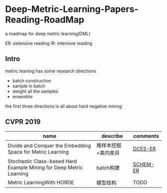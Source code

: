 # Deep-Metric-Learning-Papers-Reading-RoadMap
a roadmap for deep metric learning(DML)

ER: extensive reading
IR: intensive reading

## Intro

metric leaning has some research directions

- batch construction
- sample in batch
- weight all the samples
- ensemble

the first three directions is all about hard negative mining

## CVPR 2019

name | describe | comments   
-|-|-
Divide and Conquer the Embedding Space for Metric Learning |  难样本挖掘+类内差异|  [DCES-ER](https://github.com/coolmatt1024/Deep-Metric-Learning-Papers-Reading-RoadMap/blob/master/papers/DCES-ER.md) |
Stochastic Class-based Hard Example Mining for Deep Metric Learning |  batch构建 |  [SCHEM-ER](https://github.com/coolmatt1024/Deep-Metric-Learning-Papers-Reading-RoadMap/blob/master/papers/SCHEM-ER.md) |
Metric LearningWith HORDE |  模型结构 |  TODO |
